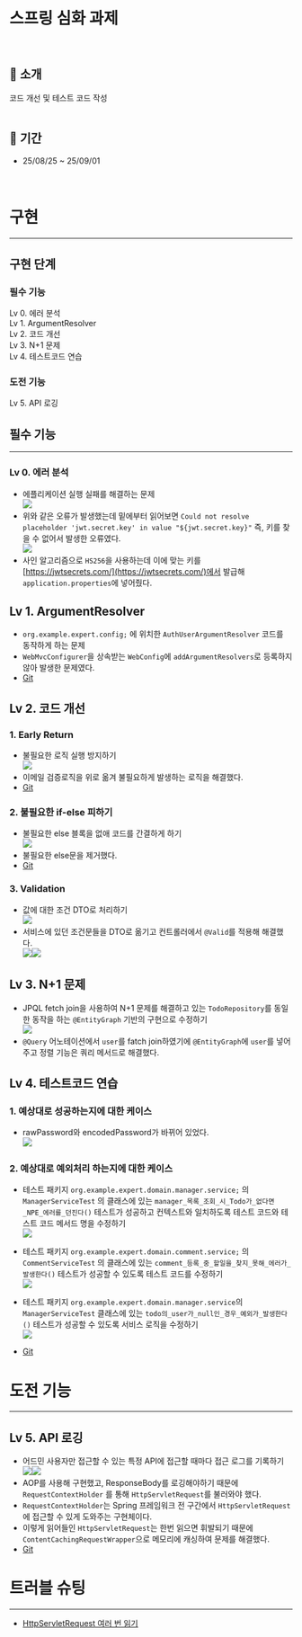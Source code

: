 # 스프링 심화 과제
<br>

## 📑 소개
코드 개선 및 테스트 코드 작성
<br><br>

## 📆 기간
* 25/08/25 ~ 25/09/01
<br>

# 구현
***

## 구현 단계
### 필수 기능
Lv 0. 에러 분석<br>
Lv 1. ArgumentResolver<br>
Lv 2. 코드 개선<br>
Lv 3. N+1 문제<br>
Lv 4. 테스트코드 연습<br>
### 도전 기능<br>
Lv 5. API 로깅<br>

## 필수 기능
***
### Lv 0. 에러 분석
* 에플리케이션 실행 실패를 해결하는 문제<br>
![](https://velog.velcdn.com/images/qpsrltn/post/60d376c6-7e07-4ebe-862f-d681e331d8dd/image.png)<br>
* 위와 같은 오류가 발생했는데 밑에부터 읽어보면 `Could not resolve placeholder 'jwt.secret.key' in value "${jwt.secret.key}"` 즉, 키를 찾을 수 없어서 발생한 오류였다.<br>
![](https://velog.velcdn.com/images/qpsrltn/post/7a6f2706-ca49-4018-97fb-0887274b41b7/image.png)<br>
* 사인 알고리즘으로 `HS256`을 사용하는데 이에 맞는 키를 [https://jwtsecrets.com/](https://jwtsecrets.com/)에서 발급해 `application.properties`에 넣어줬다.<br>

## Lv 1. ArgumentResolver
* `org.example.expert.config;` 에 위치한 `AuthUserArgumentResolver` 코드를 동작하게 하는 문제<br>
* `WebMvcConfigurer`을 상속받는 `WebConfig`에 `addArgumentResolvers`로 등록하지 않아 발생한 문제였다.<br>
* [Git](https://github.com/Lunarltn/spring-advanced/commit/59deafbb3aa817c6acb7097db422af83519d0bac)<br>

## Lv 2. 코드 개선
### 1. Early Return
* 불필요한 로직 실행 방지하기<br>
![](https://velog.velcdn.com/images/qpsrltn/post/d57cb0ff-63ab-4a6e-8840-9a469fb18e0d/image.png)<br>
* 이메일 검증로직을 위로 옮겨 불필요하게 발생하는 로직을 해결했다.<br>
* [Git](https://github.com/Lunarltn/spring-advanced/commit/ad67e75ebbb3ea211abdd8ab1297a7dbac0ad86e)<br>

### 2. 불필요한 if-else 피하기
* 불필요한 else 블록을 없애 코드를 간결하게 하기<br>
![](https://velog.velcdn.com/images/qpsrltn/post/c0e479a3-5b95-4372-8229-63a8b48e43ed/image.png)<br>
* 불필요한 else문을 제거했다.<br>
* [Git](https://github.com/Lunarltn/spring-advanced/commit/095cee7292f923e713744c7b115019f9d3e7f8ab)<br>

### 3. Validation
* 값에 대한 조건 DTO로 처리하기<br>
![](https://velog.velcdn.com/images/qpsrltn/post/c1c6befa-5997-4370-91b2-f63eadb4b809/image.png)<br>
* 서비스에 있던 조건문들을 DTO로 옮기고 컨트롤러에서 `@Valid`를 적용해 해결했다.<br>
![](https://velog.velcdn.com/images/qpsrltn/post/5c77b937-e81b-45af-a418-ffa315ab90e5/image.png)![](https://velog.velcdn.com/images/qpsrltn/post/603ccc05-ab02-46f5-93ff-2366913ca767/image.png)<br>

## Lv 3. N+1 문제
* JPQL fetch join을 사용하여 N+1 문제를 해결하고 있는 `TodoRepository`를 동일한 동작을 하는 `@EntityGraph` 기반의 구현으로 수정하기<br>
![](https://velog.velcdn.com/images/qpsrltn/post/e50f170a-aaf0-47d8-b2ce-77b081445a9b/image.png)<br>
* `@Query` 어노테이션에서 `user`를 fatch join하였기에 `@EntityGraph`에 `user`를 넣어주고 정렬 기능은 쿼리 메서드로 해결했다.<br>

## Lv 4. 테스트코드 연습
### 1. 예상대로 성공하는지에 대한 케이스
* rawPassword와 encodedPassword가 바뀌어 있었다.<br>
![](https://velog.velcdn.com/images/qpsrltn/post/80868ae0-fdd4-4260-8b59-fe10b4bdec47/image.png)<br>

### 2. 예상대로 예외처리 하는지에 대한 케이스
* 테스트 패키지 `org.example.expert.domain.manager.service;` 의 `ManagerServiceTest` 의 클래스에 있는 `manager_목록_조회_시_Todo가_없다면_NPE_에러를_던진다()` 테스트가 성공하고 컨텍스트와 일치하도록 테스트 코드와 테스트 코드 메서드 명을 수정하기<br>
![](https://velog.velcdn.com/images/qpsrltn/post/6739dc9a-a860-4532-a201-fabdd53ef1b4/image.png)<br>

* 테스트 패키지 `org.example.expert.domain.comment.service;` 의 `CommentServiceTest` 의 클래스에 있는 `comment_등록_중_할일을_찾지_못해_에러가_발생한다()` 테스트가 성공할 수 있도록 테스트 코드를 수정하기<br>
![](https://velog.velcdn.com/images/qpsrltn/post/f6e6d071-f4c9-42dd-ac7a-13cb110b193c/image.png)<br>

* 테스트 패키지 `org.example.expert.domain.manager.service`의 `ManagerServiceTest` 클래스에 있는 `todo의_user가_null인_경우_예외가_발생한다()` 테스트가 성공할 수 있도록 서비스 로직을 수정하기<br>
![](https://velog.velcdn.com/images/qpsrltn/post/f6f111fc-aea4-4fb4-a2c8-d1da950458b7/image.png)<br>

* [Git](https://github.com/Lunarltn/spring-advanced/commit/1d3c834bce8ea446c085b4235f32e3c8a02c86f1)<br>
# 도전 기능
***

## Lv 5. API 로깅
* 어드민 사용자만 접근할 수 있는 특정 API에 접근할 때마다 접근 로그를 기록하기<br>
![](https://velog.velcdn.com/images/qpsrltn/post/07d2ce1d-1b29-4173-971d-355e99e391b8/image.png)![](https://velog.velcdn.com/images/qpsrltn/post/7e0a9e47-72c3-404a-ad7e-94bcd44481ed/image.png)<br>
* AOP를 사용해 구현했고, ResponseBody를 로깅해야하기 때문에 `RequestContextHolder` 를 통해 `HttpServletRequest`를 불러와야 했다.<br>
* `RequestContextHolder`는 Spring 프레임워크 전 구간에서 `HttpServletRequest`에 접근할 수 있게 도와주는 구현체이다.<br>
* 이렇게 읽어들인 `HttpServletRequest`는 한번 읽으면 휘발되기 때문에 `ContentCachingRequestWrapper`으로 메모리에 캐싱하여 문제를 해결했다.<br>
* [Git](https://github.com/Lunarltn/spring-advanced/commit/f0539f7c522d169149a1749d4fae6ffe1fe40669)<br>

# 트러블 슈팅
***
* [HttpServletRequest 여러 번 읽기](https://velog.io/@qpsrltn/250829-HttpServletRequest-%EC%97%AC%EB%9F%AC-%EB%B2%88-%EC%9D%BD%EA%B8%B0)<br>
